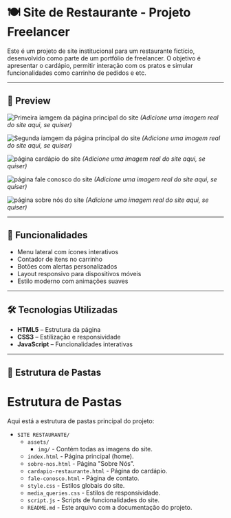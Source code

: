 # 🍽️ Site de Restaurante - Projeto Freelancer

Este é um projeto de site institucional para um restaurante fictício, desenvolvido como parte de um portfólio de freelancer. O objetivo é apresentar o cardápio, permitir interação com os pratos e simular funcionalidades como carrinho de pedidos e etc.

---

## 📸 Preview

![Primeira iamgem da página principal do site](./SITE_RESTAURANTE/assets/img/CAPTURA-HOME.png)
*(Adicione uma imagem real do site aqui, se quiser)*

![Segunda iamgem da página principal do site](./SITE_RESTAURANTE/assets/img/CAPTURA-HOME2.png)
*(Adicione uma imagem real do site aqui, se quiser)*

![página cardápio do site](./SITE_RESTAURANTE/assets/img/CAPTURA-CARDA3.png)
*(Adicione uma imagem real do site aqui, se quiser)*

![página fale conosco do site](./SITE_RESTAURANTE/assets/img/CAPTURA-FALE4.png)
*(Adicione uma imagem real do site aqui, se quiser)*

![página sobre nós do site](./SITE_RESTAURANTE/assets/img/CAPTURASOBRE-5.png)
*(Adicione uma imagem real do site aqui, se quiser)*

---

## 🚀 Funcionalidades

- Menu lateral com ícones interativos
- Contador de itens no carrinho
- Botões com alertas personalizados
- Layout responsivo para dispositivos móveis
- Estilo moderno com animações suaves

---

## 🛠️ Tecnologias Utilizadas

- **HTML5** – Estrutura da página
- **CSS3** – Estilização e responsividade
- **JavaScript** – Funcionalidades interativas

---

## 📁 Estrutura de Pastas
# Estrutura de Pastas

Aqui está a estrutura de pastas principal do projeto:

- `SITE RESTAURANTE/`
  - `assets/`
    - `img/` - Contém todas as imagens do site.
  - `index.html` - Página principal (home).
  - `sobre-nos.html` - Página "Sobre Nós".
  - `cardapio-restaurante.html` - Página do cardápio.
  - `fale-conosco.html` - Página de contato.
  - `style.css` - Estilos globais do site.
  - `media_queries.css` - Estilos de responsividade.
  - `script.js` - Scripts de funcionalidades do site.
  - `README.md` - Este arquivo com a documentação do projeto.